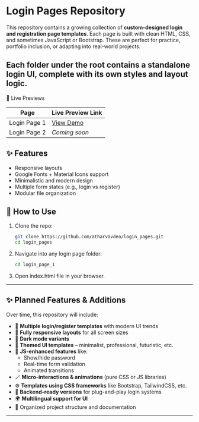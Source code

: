 # Login Pages Repository

This repository contains a growing collection of **custom-designed login and registration page templates**. Each page is built with clean HTML, CSS, and sometimes JavaScript or Bootstrap. These are perfect for practice, portfolio inclusion, or adapting into real-world projects.

Each folder under the root contains a **standalone login UI**, complete with its own styles and layout logic.
---

🔗 Live Previews

| Page            | Live Preview Link |
|-----------------|------------------|
| Login Page 1    | [View Demo](https://atharvavdeo.github.io/login_pages/login_page_1) |
| Login Page 2    | _Coming soon_    |

## ✨ Features

- Responsive layouts
- Google Fonts + Material Icons support
- Minimalistic and modern design
- Multiple form states (e.g., login vs register)
- Modular file organization

## 🚀 How to Use

1. Clone the repo:
   ```bash
   git clone https://github.com/atharvavdeo/login_pages.git
   cd login_pages
2. Navigate into any login page folder:
     ```bash
   cd login_page_1
3. Open index.html file in your browser.

---

## ✨ Planned Features & Additions

Over time, this repository will include:

- 🔐 **Multiple login/register templates** with modern UI trends  
- 📱 **Fully responsive layouts** for all screen sizes  
- 🌙 **Dark mode variants**  
- 🎨 **Themed UI templates** – minimalist, professional, futuristic, etc.  
- 🧠 **JS-enhanced features** like:
  - Show/hide password
  - Real-time form validation
  - Animated transitions
- 🪄 **Micro-interactions & animations** (pure CSS or JS libraries)  
- ⚙️ **Templates using CSS frameworks** like Bootstrap, TailwindCSS, etc.  
- 🔧 **Backend-ready versions** for plug-and-play login systems  
- 🌍 **Multilingual support for UI**  
- 📂 Organized project structure and documentation  

---
